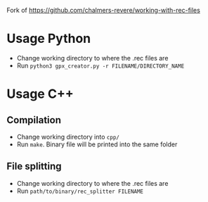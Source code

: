 Fork of https://github.com/chalmers-revere/working-with-rec-files

# Usage Python
- Change working directory to where the .rec files are
- Run `python3 gpx_creator.py -r FILENAME/DIRECTORY_NAME`

# Usage C++
## Compilation
- Change working directory into `cpp/`
- Run `make`. Binary file will be printed into the same folder

## File splitting
- Change working directory to where the .rec files are
- Run `path/to/binary/rec_splitter FILENAME` 